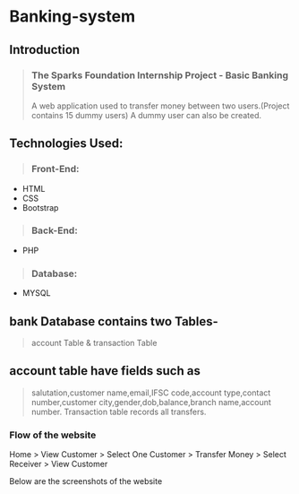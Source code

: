 # Banking-system

## Introduction
>  ### The Sparks Foundation Internship Project - Basic Banking System
> A web application used to transfer money between two users.(Project contains 15 dummy users) A dummy user can also be created.


## Technologies Used:
>  ### Front-End:
- HTML
- CSS
- Bootstrap
> ### Back-End:
-  PHP 
> ### Database:
- MYSQL 


## bank Database contains two Tables-
> account Table & transaction Table

## account table have fields such as 
>salutation,customer name,email,IFSC code,account type,contact number,customer city,gender,dob,balance,branch name,account number.
>Transaction table records all transfers.


### Flow of the website
Home > View Customer > Select One Customer > Transfer Money > Select Receiver > View Customer

Below are the screenshots of the website

